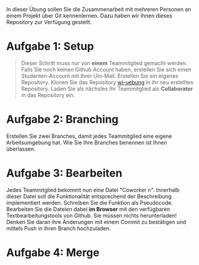 In dieser Übung sollen Sie die Zusammenarbeit mit mehreren Personen an einem Projekt über Git kennenlernen. Dazu haben wir Ihnen dieses Repository zur Verfügung gestellt.
# Aufgabe 1: Setup
>Dieser Schritt muss nur von **einem** Teammitglied gemacht werden.
Falls Sie noch keinen Github Account haben, erstellen Sie sich einen Studenten-Account mit Ihrer Uni-Mail.
Erstellen Sie ein eigenes Repository. Klonen Sie das Repository [wi-uebung](https://www.github.com/valentin-17/wi-uebung) in ihr neu erstelltes Repository.
Laden Sie als nächstes Ihr Teammitglied als **Collaborator** in das Repository ein.

# Aufgabe 2: Branching
Erstellen Sie zwei Branches, damit jedes Teammitglied eine eigene Arbeitsumgebung hat. Wie Sie Ihre Branches benennen ist Ihnen überlassen.

# Aufgabe 3: Bearbeiten
Jedes Teammitglied bekommt nun eine Datei "Coworker n". Innerhalb dieser Datei soll die Funktionalität entsprechend der Beschreibung implementiert werden. Schreiben Sie die Funktion als Pseudocode. Bearbeiten Sie die Dateien dabei **im Browser** mit den verfügbaren Textbearbeitungstools von Github. Sie müssen nichts herunterladen!
Denken Sie daran ihre Änderungen mit einem Commit zu bestätigen und mittels Push in ihren Branch hochzuladen.

# Aufgabe 4: Merge

